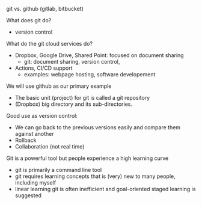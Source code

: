 git vs. github (gitlab, bitbucket)

What does git do?
- version control 

What do the git cloud services do?
- Dropbox, Google Drive, Shared Point: focused on document sharing
    - git: document sharing, version control, 
- Actions, CI/CD support
    - examples: webpage hosting, software developement

We will use github as our primary example
- The basic unit (project) for git is called a git repository
- (Dropbox) big directory and its sub-directories.

Good use as version control:
- We can go back to the previous versions easily and compare them against another
- Rollback 
- Collaboration (not real time)

Git is a powerful tool but people experience a high learning curve
- git is primarily a command line tool
- git requires learning concepts that is (very) new to many people, including myself
- linear learning git is often inefficient and goal-oriented staged learning is suggested


